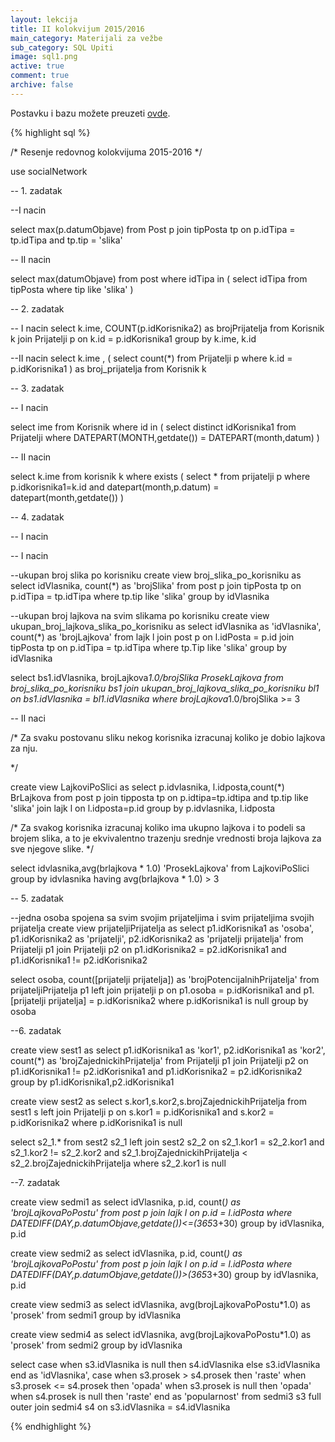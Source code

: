```yaml
---
layout: lekcija
title: II kolokvijum 2015/2016
main_category: Materijali za vežbe
sub_category: SQL Upiti
image: sql1.png
active: true
comment: true
archive: false
---
```


Postavku i bazu možete preuzeti [ovde](/assets/bp1/BP1_kolokvijumi_2015-2016.zip).

{% highlight sql %}

/*
	Resenje redovnog kolokvijuma 2015-2016
*/


use socialNetwork


-- 1. zadatak

--I nacin

select max(p.datumObjave)
from Post p join tipPosta tp 
	on p.idTipa = tp.idTipa 
		and tp.tip = 'slika'

-- II nacin

select max(datumObjave)
from post
where idTipa in (
					select idTipa
					from tipPosta
					where tip like 'slika'
				)

-- 2. zadatak

-- I nacin
select k.ime, COUNT(p.idKorisnika2) 
						as brojPrijatelja
from Korisnik k join Prijatelji p 
	on k.id = p.idKorisnika1
group by k.ime, k.id

						
--II nacin
select k.ime , ( 
					select count(*)
					from Prijatelji p
					where k.id = p.idKorisnika1
				) as broj_prijatelja
from Korisnik k

-- 3. zadatak

-- I nacin

select ime
from Korisnik
where id in (
				select distinct idKorisnika1
				from Prijatelji
				where DATEPART(MONTH,getdate()) 
					= DATEPART(month,datum)
			)

-- II nacin

select k.ime
from korisnik k
where exists ( 
				select *
				from prijatelji p
				where p.idkorisnika1=k.id 
					and datepart(month,p.datum)
						= datepart(month,getdate()) 
			  )

-- 4. zadatak

-- I nacin

-- I nacin

--ukupan broj slika po korisniku
create view broj_slika_po_korisniku as
select idVlasnika, count(*) as 'brojSlika'
from post p join tipPosta tp on p.idTipa = tp.idTipa
where tp.tip like 'slika'
group by idVlasnika

--ukupan broj lajkova na svim slikama po korisniku
create view ukupan_broj_lajkova_slika_po_korisniku as
select idVlasnika as 'idVlasnika', 
			count(*) as 'brojLajkova'
from lajk l join post p on l.idPosta = p.id 
	join tipPosta tp on p.idTipa = tp.idTipa
where tp.Tip like 'slika'
group by idVlasnika


select bs1.idVlasnika, brojLajkova*1.0/brojSlika ProsekLajkova
from broj_slika_po_korisniku bs1 
	join ukupan_broj_lajkova_slika_po_korisniku bl1
		on bs1.idVlasnika = bl1.idVlasnika
where brojLajkova*1.0/brojSlika >= 3


-- II naci

/*
	Za svaku postovanu sliku nekog korisnika izracunaj
	koliko je dobio lajkova za nju.

*/

create view LajkoviPoSlici as
select p.idvlasnika, l.idposta,count(*) BrLajkova
from post p join tipposta tp on p.idtipa=tp.idtipa and tp.tip like 'slika'
			join lajk l on l.idposta=p.id
group by p.idvlasnika, l.idposta


/*
	Za svakog korisnika izracunaj koliko ima ukupno lajkova i to podeli sa
	brojem slika, a to je ekvivalentno trazenju srednje vrednosti broja lajkova
	za sve njegove slike.
*/

select idvlasnika,avg(brlajkova * 1.0) 'ProsekLajkova'
from LajkoviPoSlici
group by idvlasnika
having avg(brlajkova * 1.0) > 3




-- 5. zadatak

--jedna osoba spojena sa svim svojim prijateljima i svim prijateljima svojih prijatelja
create view prijateljiPrijatelja as
select 	p1.idKorisnika1 as 'osoba',
		p1.idKorisnika2 as 'prijatelji',
		p2.idKorisnika2 as 'prijatelji prijatelja'
from Prijatelji p1 join Prijatelji p2 
	on p1.idKorisnika2 = p2.idKorisnika1 
		and p1.idKorisnika1 != p2.idKorisnika2


select osoba, count([prijatelji prijatelja]) 
			as 'brojPotencijalnihPrijatelja'
from prijateljiPrijatelja p1 left join prijatelji p 
		on p1.osoba = p.idKorisnika1 
				and p1.[prijatelji prijatelja] = p.idKorisnika2
where p.idKorisnika1 is null
group by osoba


--6. zadatak

create view sest1 as
select p1.idKorisnika1 as 'kor1', p2.idKorisnika1 as 'kor2', count(*) as 'brojZajednickihPrijatelja'
from Prijatelji p1 join Prijatelji p2 on p1.idKorisnika1 != p2.idKorisnika1 
	and p1.idKorisnika2 = p2.idKorisnika2
group by p1.idKorisnika1,p2.idKorisnika1

create view sest2 as
select s.kor1,s.kor2,s.brojZajednickihPrijatelja
from sest1 s left join Prijatelji p 
	on s.kor1 = p.idKorisnika1 
		and s.kor2 = p.idKorisnika2
where p.idKorisnika1 is null

select s2_1.*
from sest2 s2_1 left join sest2 s2_2 on s2_1.kor1 = s2_2.kor1 
	and s2_1.kor2 != s2_2.kor2 
	and s2_1.brojZajednickihPrijatelja < s2_2.brojZajednickihPrijatelja
where s2_2.kor1 is null



--7. zadatak

create view sedmi1 as
select idVlasnika, p.id, count(*) as 'brojLajkovaPoPostu'
from post p join lajk l on p.id = l.idPosta
where DATEDIFF(DAY,p.datumObjave,getdate())<=(365*3+30)
group by idVlasnika, p.id

create view sedmi2 as
select idVlasnika, p.id, count(*) as 'brojLajkovaPoPostu'
from post p join lajk l on p.id = l.idPosta
where DATEDIFF(DAY,p.datumObjave,getdate())>(365*3+30)
group by idVlasnika, p.id

create view sedmi3 as
select idVlasnika, avg(brojLajkovaPoPostu*1.0) as 'prosek'
from sedmi1
group by idVlasnika

create view sedmi4 as
select idVlasnika, avg(brojLajkovaPoPostu*1.0) as 'prosek'
from sedmi2
group by idVlasnika

select case when s3.idVlasnika is null then s4.idVlasnika else s3.idVlasnika end as 'idVlasnika', 
						case when s3.prosek > s4.prosek then 'raste'
						when s3.prosek <= s4.prosek then 'opada'
						when s3.prosek is null then 'opada'	
						when s4.prosek is null then 'raste' end as 'popularnost'
from sedmi3 s3 full outer join sedmi4 s4 on s3.idVlasnika = s4.idVlasnika


{% endhighlight %}